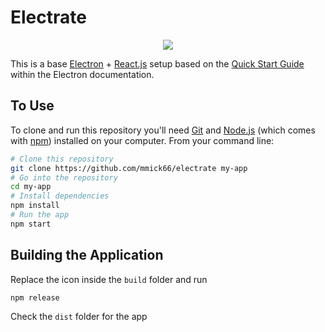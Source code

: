 # Electrate

<p align="center"> 
  <img src="https://github.com/mmick66/electrate/blob/master/Logo.png">
</p>

This is a base [Electron](https://electronjs.org/) + [React.js](https://reactjs.org/) setup based on the [Quick Start Guide](http://electron.atom.io/docs/tutorial/quick-start) within the Electron documentation.

## To Use

To clone and run this repository you'll need [Git](https://git-scm.com) and [Node.js](https://nodejs.org/en/download/) (which comes with [npm](http://npmjs.com)) installed on your computer. From your command line:

```bash
# Clone this repository
git clone https://github.com/mmick66/electrate my-app
# Go into the repository
cd my-app
# Install dependencies
npm install
# Run the app
npm start
```

## Building the Application

Replace the icon inside the `build` folder and run

```bash
npm release
```

Check the `dist` folder for the app

